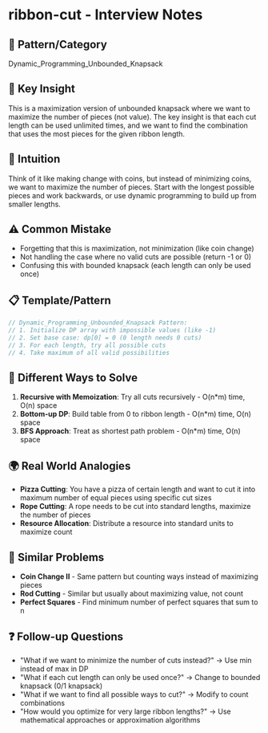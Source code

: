 # ribbon-cut - Interview Notes

## 🔧 Pattern/Category

Dynamic_Programming_Unbounded_Knapsack

## 🔑 Key Insight

This is a maximization version of unbounded knapsack where we want to maximize the number of pieces (not value). The key insight is that each cut length can be used unlimited times, and we want to find the combination that uses the most pieces for the given ribbon length.

## 🧠 Intuition

Think of it like making change with coins, but instead of minimizing coins, we want to maximize the number of pieces. Start with the longest possible pieces and work backwards, or use dynamic programming to build up from smaller lengths.

## ⚠️ Common Mistake

- Forgetting that this is maximization, not minimization (like coin change)
- Not handling the case where no valid cuts are possible (return -1 or 0)
- Confusing this with bounded knapsack (each length can only be used once)

## 📋 Template/Pattern

```javascript
// Dynamic_Programming_Unbounded_Knapsack Pattern:
// 1. Initialize DP array with impossible values (like -1)
// 2. Set base case: dp[0] = 0 (0 length needs 0 cuts)
// 3. For each length, try all possible cuts
// 4. Take maximum of all valid possibilities
```

## 🔄 Different Ways to Solve

1. **Recursive with Memoization**: Try all cuts recursively - O(n\*m) time, O(n) space
2. **Bottom-up DP**: Build table from 0 to ribbon length - O(n\*m) time, O(n) space
3. **BFS Approach**: Treat as shortest path problem - O(n\*m) time, O(n) space

## 🌍 Real World Analogies

- **Pizza Cutting**: You have a pizza of certain length and want to cut it into maximum number of equal pieces using specific cut sizes
- **Rope Cutting**: A rope needs to be cut into standard lengths, maximize the number of pieces
- **Resource Allocation**: Distribute a resource into standard units to maximize count

## 🔗 Similar Problems

- **Coin Change II** - Same pattern but counting ways instead of maximizing pieces
- **Rod Cutting** - Similar but usually about maximizing value, not count
- **Perfect Squares** - Find minimum number of perfect squares that sum to n

## ❓ Follow-up Questions

- "What if we want to minimize the number of cuts instead?" → Use min instead of max in DP
- "What if each cut length can only be used once?" → Change to bounded knapsack (0/1 knapsack)
- "What if we want to find all possible ways to cut?" → Modify to count combinations
- "How would you optimize for very large ribbon lengths?" → Use mathematical approaches or approximation algorithms
